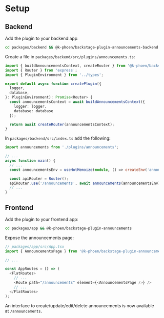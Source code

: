 # Setup

## Backend

Add the plugin to your backend app:

```bash
cd packages/backend && @k-phoen/backstage-plugin-announcements-backend
```

Create a file in `packages/backend/src/plugins/announcements.ts`:

```ts
import { buildAnnouncementsContext, createRouter } from '@k-phoen/backstage-plugin-announcements-backend';
import { Router } from 'express';
import { PluginEnvironment } from '../types';

export default async function createPlugin({
  logger,
  database,
}: PluginEnvironment): Promise<Router> {
  const announcementsContext = await buildAnnouncementsContext({
    logger: logger,
    database: database
  });

  return await createRouter(announcementsContext);
}
```

In `packages/backend/src/index.ts` add the following:

```ts
import announcements from './plugins/announcements';

// ...
async function main() {
  // ...
  const announcementsEnv = useHotMemoize(module, () => createEnv('announcements'));

  const apiRouter = Router();
  apiRouter.use('/announcements', await announcements(announcementsEnv));
  // ...
}
```

## Frontend

Add the plugin to your frontend app:

```bash
cd packages/app && @k-phoen/backstage-plugin-announcements
```

Expose the announcements page:

```ts
// packages/app/src/App.tsx
import { AnnouncementsPage } from '@k-phoen/backstage-plugin-announcements';

// ...

const AppRoutes = () => (
  <FlatRoutes>
    // ...
    <Route path="/announcements" element={<AnnouncementsPage />} />
    // ...
  </FlatRoutes>
);
```

An interface to create/update/edit/delete announcements is now available at `/announcements`.
